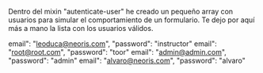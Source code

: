 Dentro del mixin "autenticate-user" he creado un pequeño array con usuarios para simular el comportamiento
de un formulario. Te dejo por aquí más a mano la lista con los usuarios válidos.

<!-- LISTA DE USUARIOS VÁLIDOS -->
email": "leoduca@neoris.com", "password": "instructor" 
email": "root@root.com", "password": "toor" 
email": "admin@admin.com", "password": "admin" 
email": "alvaro@neoris.com", "password": "alvaro"
